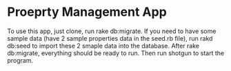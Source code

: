 # Proeprty Management App

To use this app, just clone, run rake db:migrate. 
If you need to have some sample data (have 2 sample properties data in the seed.rb file), run rakd db:seed to import these 2 smaple data into the database. 
After rake db:migrate, everything should be ready to run. 
Then run shotgun to start the program.


